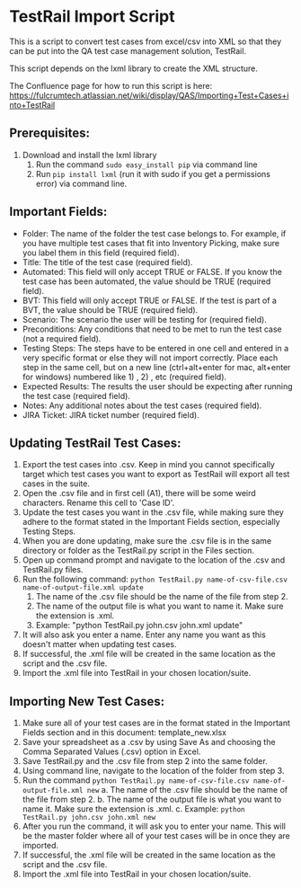 # TestRail Import Script

This is a script to convert test cases from excel/csv into XML so that they can be put into the QA test case management solution, TestRail.

This script depends on the lxml library to create the XML structure.

The Confluence page for how to run this script is here: https://fulcrumtech.atlassian.net/wiki/display/QAS/Importing+Test+Cases+into+TestRail

## Prerequisites:
1. Download and install the lxml library 
	1. Run the command `sudo easy_install pip` via command line
	2. Run `pip install lxml` (run it with sudo if you get a permissions error) via command line.

## Important Fields:

- Folder: The name of the folder the test case belongs to. For example, if you have multiple test cases that fit into Inventory Picking, make sure you label them in this field (required field).
- Title: The title of the test case (required field).
- Automated: This field will only accept TRUE or FALSE. If you know the test case has been automated, the value should be TRUE (required field).
- BVT: This field will only accept TRUE or FALSE. If the test is part of a BVT, the value should be TRUE (required field).
- Scenario: The scenario the user will be testing for (required field).
- Preconditions: Any conditions that need to be met to run the test case (not a required field).
- Testing Steps: The steps have to be entered in one cell and entered in a very specific format or else they will not import correctly. Place each step in the same cell, but on a new line (ctrl+alt+enter for mac, alt+enter for windows) numbered like 1) , 2) , etc (required field).
- Expected Results: The results the user should be expecting after running the test case (required field).
- Notes: Any additional notes about the test cases (required field).
- JIRA Ticket: JIRA ticket number (required field).

## Updating TestRail Test Cases:
1. Export the test cases into .csv. Keep in mind you cannot specifically target which test cases you want to export as TestRail will export all test cases in the suite.
2. Open the .csv file and in first cell (A1), there will be some weird characters. Rename this cell to 'Case ID'.
3. Update the test cases you want in the .csv file, while making sure they adhere to the format stated in the Important Fields section, especially Testing Steps.
4. When you are done updating, make sure the .csv file is in the same directory or folder as the TestRail.py script in the Files section.
5. Open up command prompt and navigate to the location of the .csv and TestRail.py files.
6. Run the following command: `python TestRail.py name-of-csv-file.csv name-of-output-file.xml update`
	1. The name of the .csv file should be the name of the file from step 2.
	2. The name of the output file is what you want to name it. Make sure the extension is .xml.
	3. Example: "python TestRail.py john.csv john.xml update"
7. It will also ask you enter a name. Enter any name you want as this doesn't matter when updating test cases.
8. If successful, the .xml file will be created in the same location as the script and the .csv file.
9. Import the .xml file into TestRail in your chosen location/suite.

## Importing New Test Cases:
1. Make sure all of your test cases are in the format stated in the Important Fields section and in this document: template_new.xlsx
2. Save your spreadsheet as a .csv by using Save As and choosing the Comma Separated Values (.csv) option in Excel.
3. Save TestRail.py and the .csv file from step 2 into the same folder.
4. Using command line, navigate to the location of the folder from step 3.
5. Run the command `python TestRail.py name-of-csv-file.csv name-of-output-file.xml new` 
	a. The name of the .csv file should be the name of the file from step 2.
	b. The name of the output file is what you want to name it. Make sure the extension is .xml.
	c. Example: `python TestRail.py john.csv john.xml new`
6. After you run the command, it will ask you to enter your name. This will be the master folder where all of your test cases will be in once they are imported.
7. If successful, the .xml file will be created in the same location as the script and the .csv file.
8. Import the .xml file into TestRail in your chosen location/suite.